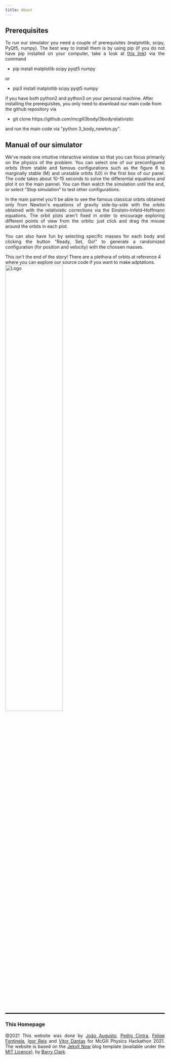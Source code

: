 ```yaml
---
title: About 
---
```

<h2> Prerequisites </h2>

<p style="text-align:justify"> To run our simulator you need a couple of prerequisites (matplotlib, scipy, PyQt5, numpy). The best way to install them is by using pip (if you do not have pip installed on your computer, take a look at <a target="_blank" href="https://pip.pypa.io/en/stable/installation/">this link</a>) via the command
  
  <ul>
  <li> pip install matplotlib scipy pyqt5 numpy </li>
    
</ul>
or
<ul>
    <li> pip3 install matplotlib scipy pyqt5 numpy </li>
    </ul>
  </p>
if you have both python2 and python3 on your personal machine.
After installing the prerequisites, you only need to download our main code from the github repository via 

<ul>
    <li> git clone https://github.com/mcgill3body/3bodyrelativistic </li>
    </ul>
  </p>

and run the main code via "python 3_body_newton.py".
<h2>Manual of our simulator </h2>

<p style="text-align:justify"> We've made one intuitive interactive window so that you can focus primarily on the physics of the problem. You can select one of our preconfigured orbits (from stable and famous
configurations such as the figure 8 to marginally stable (M) and unstable orbits (U)) in the first box of our panel. The code takes about 10-15 seconds to solve the differential equations and plot it on the main pannel.
You can then watch the simulation until the end, or select "Stop simulation" to test other configurations. </p>

<p style="text-align:justify"> In the main pannel you'll be able to see the famous classical orbits obtained only from Newton's equations of gravity side-by-side with the orbits obtained
  with the relativistic corrections via the Einstein–Infeld–Hoffmann equations. The orbit plots aren't fixed in order to encourage exploring different points of view from the orbits:
 just click and drag the mouse around the orbits in each plot. </p>

<p style="text-align:justify"> You can also have fun by selecting specific masses for each body and clicking the button "Ready, Set, Go!" to generate a randomized configuration (for position and velocity) with the choosen masses.
</p>
This isn't the end of the story! There are a plethora of orbits at reference 4 where you can explore our source code if you want to make adptations. 

<img style="width:60%;" src="images/manual1.png" alt="Logo" class = "center" />
    
<hr style="border: 1px solid" noshade>
  


<h3>This Homepage</h3>
<p style="text-align:justify">@2021 
  This website was done by <a href="https://joaosds.github.io/">João Augusto</a>, <a href="https://github.com/PedroHPCintra">Pedro Cintra</a>,  <a href="https://github.com/FeradoFogo">Felipe Fontinele</a>, <a href="https://github.com/Igorreis">Igor Reis</a> and <a href="https://github.com/vitordmeireles">Vitor Dantas</a> for McGill Physics Hackathon 2021. The website is based on the <a href="https://github.com/barryclark/jekyll-now">Jekyll Now</a> blog template (available under the <a href="https://opensource.org/licenses/MIT">MIT Licence</a>), by <a href="https://github.com/barryclark">Barry Clark</a>.</p>
